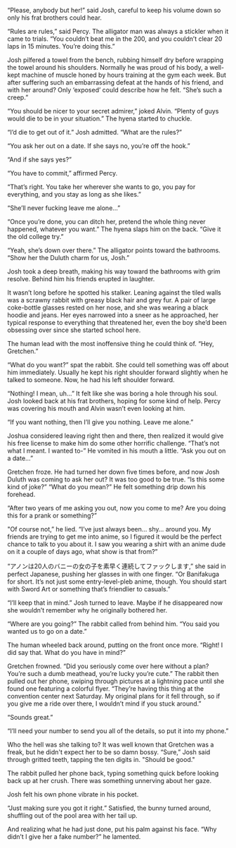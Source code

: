 “Please, anybody but her!” said Josh, careful to keep his volume down so only his frat brothers could hear.

“Rules are rules,” said Percy. The alligator man was always a stickler when it came to trials. “You couldn’t beat me in the 200, and you couldn’t clear 20 laps in 15 minutes. You’re doing this.”

Josh pilfered a towel from the bench, rubbing himself dry before wrapping the towel around his shoulders. Normally he was proud of his body, a well-kept machine of muscle honed by hours training at the gym each week. But after suffering such an embarrassing defeat at the hands of his friend, and with her around? Only ‘exposed’ could describe how he felt. “She’s such a creep.”

“You should be nicer to your secret admirer,” joked Alvin. “Plenty of guys would die to be in your situation.” The hyena started to chuckle.

“I’d die to get out of it.” Josh admitted. “What are the rules?”

“You ask her out on a date. If she says no, you’re off the hook.”

“And if she says yes?”

“You have to commit,” affirmed Percy.

“That’s right. You take her wherever she wants to go, you pay for everything, and you stay as long as she likes.”

“She’ll never fucking leave me alone…”

“Once you’re done, you can ditch her, pretend the whole thing never happened, whatever you want.” The hyena slaps him on the back. “Give it the old college try.”

“Yeah, she’s down over there.” The alligator points toward the bathrooms. “Show her the Duluth charm for us, Josh.”

Josh took a deep breath, making his way toward the bathrooms with grim resolve. Behind him his friends erupted in laughter.

It wasn’t long before he spotted his stalker. Leaning against the tiled walls was a scrawny rabbit with greasy black hair and grey fur. A pair of large coke-bottle glasses rested on her nose, and she was wearing a black hoodie and jeans. Her eyes narrowed into a sneer as he approached, her typical response to everything that threatened her, even the boy she’d been obsessing over since she started school here.

The human lead with the most inoffensive thing he could think of. “Hey, Gretchen.”

“What do you want?” spat the rabbit. She could tell something was off about him immediately. Usually he kept his right shoulder forward slightly when he talked to someone. Now, he had his left shoulder forward.

“Nothing! I mean, uh…” It felt like she was boring a hole through his soul. Josh looked back at his frat brothers, hoping for some kind of help. Percy was covering his mouth and Alvin wasn’t even looking at him.

“If you want nothing, then I’ll give you nothing. Leave me alone.”

Joshua considered leaving right then and there, then realized it would give his free license to make him do some other horrific challenge. “That’s not what I meant. I wanted to-” He vomited in his mouth a little. “Ask you out on a date…”

Gretchen froze. He had turned her down five times before, and now Josh Duluth was coming to ask her out? It was too good to be true. “Is this some kind of joke?”
“What do you mean?” He felt something drip down his forehead.

“After two years of me asking you out, now you come to me? Are you doing this for a prank or something?”

"Of course not,” he lied. “I’ve just always been… shy… around you. My friends are trying to get me into anime, so I figured it would be the perfect chance to talk to you about it. I saw you wearing a shirt with an anime dude on it a couple of days ago, what show is that from?”

“アノンは20人のバニーの女の子を素早く連続してファックします,” she said in perfect Japanese, pushing her glasses in with one finger. “Or Banifakuga for short. It’s not just some entry-level-pleb anime, though. You should start with Sword Art or something that’s friendlier to casuals.”

“I’ll keep that in mind.” Josh turned to leave. Maybe if he disappeared now she wouldn’t remember why he originally bothered her.

“Where are you going?” The rabbit called from behind him. “You said you wanted us to go on a date.”

The human wheeled back around, putting on the front once more. “Right! I did say that. What do you have in mind?”

Gretchen frowned. “Did you seriously come over here without a plan? You’re such a dumb meathead, you’re lucky you’re cute.” The rabbit then pulled out her phone, swiping through pictures at a lightning pace until she found one featuring a colorful flyer. “They’re having this thing at the convention center next Saturday. My original plans for it fell through, so if you give me a ride over there, I wouldn’t mind if you stuck around.”

“Sounds great.”

“I’ll need your number to send you all of the details, so put it into my phone.”

Who the hell was she talking to? It was well known that Gretchen was a freak, but he didn't expect her to be so damn bossy. “Sure,” Josh said through gritted teeth, tapping the ten digits in. "Should be good."

The rabbit pulled her phone back, typing something quick before looking back up at her crush. There was something unnerving about her gaze.

Josh felt his own phone vibrate in his pocket.

“Just making sure you got it right.” Satisfied, the bunny turned around, shuffling out of the pool area with her tail up.

And realizing what he had just done, put his palm against his face. “Why didn’t I give her a fake number?” he lamented.
